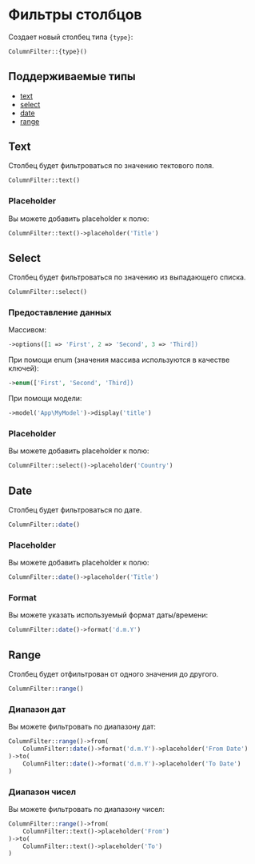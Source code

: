 # Фильтры столбцов

Создает новый столбец типа `{type}`:

```php
ColumnFilter::{type}()
```

## Поддерживаемые типы

 - [text](columnfilters#text)
 - [select](columnfilters#select)
 - [date](columnfilters#date)
 - [range](columnfilters#range)

<a name="text"></a>
## Text

Столбец будет фильтроваться по значению тектового поля.

```php
ColumnFilter::text()
```

### Placeholder

Вы можете добавить placeholder к полю:
 
```php
ColumnFilter::text()->placeholder('Title')
```

<a name="select"></a>
## Select

Столбец будет фильтроваться по значению из выпадающего списка.

```php
ColumnFilter::select()
```

### Предоставление данных

Массивом:

```php
->options([1 => 'First', 2 => 'Second', 3 => 'Third])
```

При помощи enum (значения массива используются в качестве ключей):

```php
->enum(['First', 'Second', 'Third])
```

При помощи модели:

```php
->model('App\MyModel')->display('title')
```

### Placeholder

Вы можете добавить placeholder к полю:
 
```php
ColumnFilter::select()->placeholder('Country')
```

<a name="date"></a>
## Date

Столбец будет фильтроваться по дате.

```php
ColumnFilter::date()
```

### Placeholder

Вы можете добавить placeholder к полю:
 
```php
ColumnFilter::date()->placeholder('Title')
```

### Format

Вы можете указать используемый формат даты/времени:

```php
ColumnFilter::date()->format('d.m.Y')
```

<a name="range"></a>
## Range

Столбец будет отфильтрован от одного значения до другого.

```php
ColumnFilter::range()
```

### Диапазон дат

Вы можете фильтровать по диапазону дат:
 
```php
ColumnFilter::range()->from(
	ColumnFilter::date()->format('d.m.Y')->placeholder('From Date')
)->to(
	ColumnFilter::date()->format('d.m.Y')->placeholder('To Date')
)
```

### Диапазон чисел

Вы можете фильтровать по диапазону чисел:

```php
ColumnFilter::range()->from(
	ColumnFilter::text()->placeholder('From')
)->to(
	ColumnFilter::text()->placeholder('To')
)
```